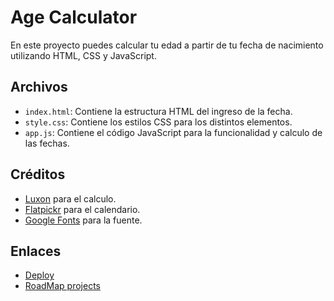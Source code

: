 # Age Calculator
En este proyecto puedes calcular tu edad a partir de tu fecha de nacimiento utilizando HTML, CSS y JavaScript.

## Archivos

- `index.html`: Contiene la estructura HTML del ingreso de la fecha.
- `style.css`: Contiene los estilos CSS para los distintos elementos.
- `app.js`: Contiene el código JavaScript para la funcionalidad y calculo de las fechas.

## Créditos
- [Luxon](https://www.jsdelivr.com/package/npm/luxon) para el calculo.
- [Flatpickr](https://flatpickr.js.org/) para el calendario.
- [Google Fonts](https://fonts.google.com/specimen/Roboto) para la fuente.

## Enlaces
- [Deploy](https://el3ma.github.io/age-calculator/)
- [RoadMap projects](https://roadmap.sh/projects/age-calculator)
